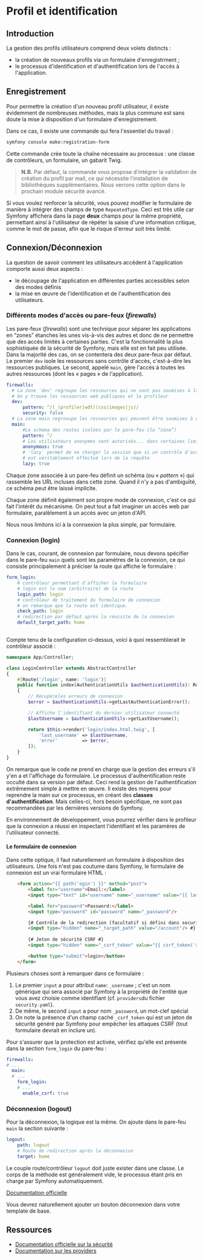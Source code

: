 # Profil et identification

## Introduction

La gestion des profils utilisateurs comprend deux volets distincts :
- la création de nouveaux profils via un formulaire d'enregistrment ;
- le processus d'identification et d'authentification lors de l'accès à l'application.

## Enregistrement

Pour permettre la création d'un nouveau profil utilisateur, il existe évidemment de nombreuses méthodes, mais la plus commune est sans doute la mise à disposition d'un formulaire d'enregistrement.

Dans ce cas, il existe une commande qui fera l'essentiel du travail :
```bash
symfony console make:registration-form
```

Cette commande crée toute la chaîne nécessaire au processus : une classe de contrôleurs, un formulaire, un gabarit Twig.

> **N.B.** Par défaut, la commande vous propose d'intégrer la validation de création du profil par mail, ce qui nécessite l'installation de bibliothèques supplémentaires. Nous verrons cette option dans le prochain module sécurité avancé.

Si vous voulez renforcer la sécurité, vous pouvez modifier le formulaire de manière à intégrer des champs de type `RepeatedType`. Ceci est très utile car Symfony affichera dans la page **deux** champs pour la même propriété, permettant ainsi à l'utilisateur de répéter la saisie d'une information critique, comme le mot de passe, afin que le risque d'erreur soit très limité.

## Connexion/Déconnexion

La question de savoir comment les utilisateurs accèdent à l'application comporte aussi deux aspects :
- le découpage de l'application en différentes parties accessibles selon des modes définis
- la mise en œuvre de l'identification et de l'authentification des utilisateurs.

### Différents modes d'accès ou pare-feux (_firewalls_)

Les pare-feux (_firewalls_) sont une technique pour séparer les applications en “zones” étanches les unes vis-à-vis des autres et donc de ne permettre que des accès limités à certaines parties. C'est la fonctionnalité la plus sophistiquée de la sécurité de Symfony, mais elle est en fait peu utilisée. Dans la majorité des cas, on se contentera des deux pare-feux par défaut. Le premier `dev` isole les ressources sans contrôle d'accès, c'est-à-dire les ressources publiques. Le second, appelé `main`, gère l'accès à toutes les autres ressources (dont les « pages » de l'application).

```yaml
firewalls:
  # La zone 'dev' regroupe les ressources qui ne sont pas soumises à la gestion de la sécurité
  # On y trouve les ressources web publiques et le profileur
  dev:
      pattern: ^/(_(profiler|wdt)|css|images|js)/
      security: false
  # La zone main regrooupe les ressources qui peuvent être soumises à un droit d'accès
  main:
      #Le schéma des routes isolées par le pare-feu (la “zone”)
      pattern: ^/
      # Les utilisateurs anonymes sont autorisés... dans certaines limites
      anonymous: true
      # 'lazy` permet de ne charger la session que si un contrôle d'accès 
      # est véritablement effectué lors de la requête
      lazy: true
  ```

Chaque zone associée à un pare-feu définit un schéma (ou « _pattern_ ») qui rassemble les URL incluses dans cette zone. Quand il n'y a pas d'ambiguïté, ce schéma peut être laissé implicite.

Chaque zone définit également son propre mode de connexion, c'est ce qui fait l'intérêt du mécanisme. On peut tout a fait imaginer un accès web par formulaire, paralèlement à un accès avec un jeton d'API.

Nous nous limitons ici à la connxexion la plus simple, par formulaire.

### Connexion (login)

Dans le cas, courant, de connexion par formulaire, nous devons spécifier dans le pare-feu `main` quels sont les paramètres de la connexion, ce qui consiste principalement à préciser la route qui affiche le formulaire :

```yaml
form_login:
    # contrôleur permettant d'afficher le formulaire
    # login est le nom (arbitraire) de la route 
    login_path: login
    # contrôleur de traitement du formulaire de connexion
    # on remarque que la route est identique.
    check_path: login
    # redirection par défaut après la réussite de la connexion
    default_target_path: home
                
```
Compte tenu de la configuration ci-dessus, voici à quoi ressemblerait le contrôleur associé :
```php
namespace App/Controller;

class LoginController extends AbstractController
{
    #[Route('/login', name: 'login')]
    public function index(AuthenticationUtils $authenticationUtils): Response
    {
        // Récupèreles erreurs de connexion
        $error = $authenticationUtils->getLastAuthenticationError();

        // Affiche l'identifiant du dernier utilisateur connecté
        $lastUsername = $authenticationUtils->getLastUsername();

        return $this->render('login/index.html.twig', [
            'last_username' => $lastUsername,
            'error'         => $error,
        ]);
    }
}
```

On remarque que le code ne prend en charge que la gestion des erreurs s'il y'en a et l'affichage du formulaire. Le processus d'authentification reste occulté dans sa version par défaut. Ceci rend la gestion de l'authentification extrêmement simple à mettre en œuvre. Il existe des moyens pour reprendre la main sur ce processus, en créant des **classes d'authentification**. Mais celles-ci, hors besoin spécifique, ne sont pas recommandées par les dernières versions de Symfony.

En environnement de développement, vous pourrez vérifier dans le profileur que la connexion a réussi en inspectant l'identifiant et les paramères de l'utilisateur connecté.

#### Le formulaire de connexion

Dans cette optique, il faut naturellement un formulaire à disposition des utilisateurs. Une fois n'est pas coutume dans Symfony, le formulaire de connexion est un vrai formulaire HTML :

```html
    <form action="{{ path('ogin') }}" method="post">
        <label for="username">Email:</label>
        <input type="text" id="username" name="_username" value="{{ last_username }}"/>

        <label for="password">Password:</label>
        <input type="password" id="password" name="_password"/>

        {# Contrôle de la redirection (facultatif si défini dans security.yaml ) #}
        <input type="hidden" name="_target_path" value="/account"/> #}
        
        {# Jeton de sécurité CSRF #}
        <input type="hidden" name="_csrf_token" value="{{ csrf_token('authenticate') }}">

        <button type="submit">login</button>
    </form>
```

Plusieurs choses sont à remarquer dans ce formulaire :
1. Le premier `input` a pour attribut `name`: `_username` ; c'est un nom générique qui sera associé par Symfony à la propriété de l'entité que vous avez choisie comme identifiant (cf. `providers`du fichier `security.yaml`).
2. De même, le second `input` a pour nom `_password`, un mot-clef spécial
3. On note la présence d'un champ caché `_csrf_token` qui est un jeton de sécurité généré par Symfony pour empêcher les attaques CSRF (tout formulaire devrait en inclure un).

Pour s'assurer que la protection est activée, vérifiez qu'elle est présente dans la section `form_login` du pare-feu :
```yaml
firewalls:
# ...
  main:
  # ...
    form_login:
    # ...
      enable_csrf: true
```

### Déconnexion (logout)

Pour la déconnexion, la logique est la même. On ajoute dans le pare-feu `main` la section suivante :

```yaml
logout:
    path: logout
    # Route de redirection après la déconnexion
    target: home
```

Le couple route/contrôleur `logout` doit juste exister dans une classe. Le corps de la méthode est généralement vide, le processus étant pris en charge par Symfony automatiquement.

[Documentation officielle](https://symfony.com/doc/current/security.html#logging-out
)

Vous devrez naturellement ajouter un bouton déconnexion dans votre template de base.


## Ressources

- [Documentation officielle sur la sécurité](https://symfony.com/doc/current/security.html)
- [Documentation sur les providers](https://symfony.com/doc/current/security/user_provider.html#memory-user-provider)